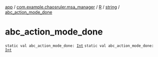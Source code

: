 [app](../../../index.md) / [com.example.chaosruler.msa_manager](../../index.md) / [R](../index.md) / [string](index.md) / [abc_action_mode_done](.)

# abc_action_mode_done

`static val abc_action_mode_done: `[`Int`](https://kotlinlang.org/api/latest/jvm/stdlib/kotlin/-int/index.html)
`static val abc_action_mode_done: `[`Int`](https://kotlinlang.org/api/latest/jvm/stdlib/kotlin/-int/index.html)